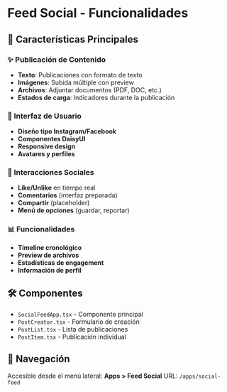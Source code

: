 # Feed Social - Funcionalidades

## 📱 Características Principales

### ✨ Publicación de Contenido
- **Texto**: Publicaciones con formato de texto
- **Imágenes**: Subida múltiple con preview
- **Archivos**: Adjuntar documentos (PDF, DOC, etc.)
- **Estados de carga**: Indicadores durante la publicación

### 🎨 Interfaz de Usuario
- **Diseño tipo Instagram/Facebook**
- **Componentes DaisyUI**
- **Responsive design**
- **Avatares y perfiles**

### 🔄 Interacciones Sociales
- **Like/Unlike** en tiempo real
- **Comentarios** (interfaz preparada)
- **Compartir** (placeholder)
- **Menú de opciones** (guardar, reportar)

### 📊 Funcionalidades
- **Timeline cronológico**
- **Preview de archivos**
- **Estadísticas de engagement**
- **Información de perfil**

## 🛠️ Componentes

- `SocialFeedApp.tsx` - Componente principal
- `PostCreator.tsx` - Formulario de creación
- `PostList.tsx` - Lista de publicaciones
- `PostItem.tsx` - Publicación individual

## 🔗 Navegación

Accesible desde el menú lateral: **Apps > Feed Social**
URL: `/apps/social-feed`

